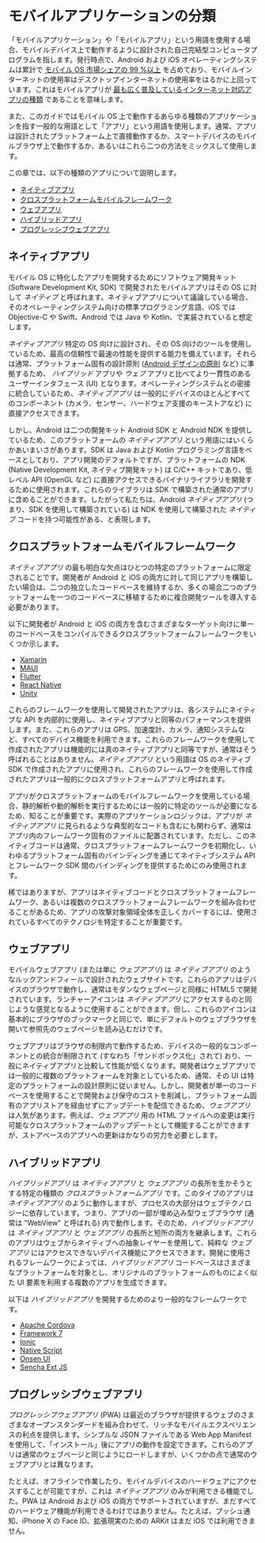 # モバイルアプリケーションの分類

「モバイルアプリケーション」や「モバイルアプリ」という用語を使用する場合、モバイルデバイス上で動作するように設計された自己完結型コンピュータプログラムを指します。発行時点で、Android および iOS オペレーティングシステムは累計で [モバイル OS 市場シェアの 99 %以上](https://www.idc.com/promo/smartphone-market-share/os) を占めており、モバイルインターネットの使用率はデスクトップインターネットの使用率をはるかに上回っています。これはモバイルアプリが [最も広く普及しているインターネット対応アプリの種類](https://www.idc.com/promo/smartphone-market-share/os) であることを意味します。

また、このガイドではモバイル OS 上で動作するあらゆる種類のアプリケーションを指す一般的な用語として「アプリ」という用語を使用します。通常、アプリは設計されたプラットフォーム上で直接動作するか、スマートデバイスのモバイルブラウザ上で動作するか、あるいはこれら二つの方法をミックスして使用します。

この章では、以下の種類のアプリについて説明します。

- [ネイティブアプリ](#native-apps)
- [クロスプラットフォームモバイルフレームワーク](#cross-platform-mobile-frameworks)
- [ウェブアプリ](#web-apps)
- [ハイブリッドアプリ](#hybrid-apps)
- [プログレッシブウェブアプリ](#progressive-web-apps)

## ネイティブアプリ <a name="native-apps"></a>

モバイル OS に特化したアプリを開発するためにソフトウェア開発キット (Software Development Kit, SDK) で開発されたモバイルアプリはその OS に対して _ネイティブ_ と呼ばれます。ネイティブアプリについて議論している場合、そのオペレーティングシステム向けの標準プログラミング言語、iOS では Objective-C や Swift、Android では Java や Kotlin、で実装されていると想定します。

_ネイティブアプリ_ 特定の OS 向けに設計され、その OS 向けのツールを使用しているため、最高の信頼性で最速の性能を提供する能力を備えています。それらは通常、プラットフォーム固有の設計原則 ([Android デザインの原則](https://developer.android.com/design "Android Design Principles") など) に準拠するため、 _ハイブリッド_ アプリや _ウェブ_ アプリと比べてより一貫性のあるユーザーインタフェース (UI) となります。オペレーティングシステムとの密接に統合しているため、_ネイティブアプリ_ は一般的にデバイスのほとんどすべてのコンポーネント (カメラ、センサー、ハードウェア支援のキーストアなど) に直接アクセスできます。

しかし、Android は二つの開発キット Android SDK と Android NDK を提供しているため、このプラットフォームの _ネイティブアプリ_ という用語にはいくらかあいまいさがあります。SDK は Java および Kotlin プログラミング言語をベースとしており、アプリ開発のデフォルトですが、プラットフォームの NDK (Native Development Kit, ネイティブ開発キット) は C/C++ キットであり、低レベル API (OpenGL など) に直接アクセスできるバイナリライブラリを開発するために使用されます。これらのライブラリは SDK で構築された通常のアプリに含めることができます。したがって私たちは、Android _ネイティブアプリ_ (つまり、SDK を使用して構築されている) は NDK を使用して構築された _ネイティブ_ コードを持つ可能性がある、と表現します。

## クロスプラットフォームモバイルフレームワーク <a name="cross-platform-mobile-frameworks"></a>

_ネイティブアプリ_ の最も明白な欠点はひとつの特定のプラットフォームに限定されることです。開発者が Android と iOS の両方に対して同じアプリを構築したい場合は、二つの独立したコードベースを維持するか、多くの場合二つのプラットフォームを一つのコードベースに移植するために複合開発ツールを導入する必要があります。

以下に開発者が Android と iOS の両方を含むさまざまなターゲット向けに単一のコードベースをコンパイルできるクロスプラットフォームフレームワークをいくつか示します。

- [Xamarin](https://dotnet.microsoft.com/apps/xamarin "Xamarin")
- [MAUI](https://dotnet.microsoft.com/en-us/apps/maui ".NET MAUI")
- [Flutter](https://flutter.dev/ "Google Flutter")
- [React Native](https://reactnative.dev/ "React Native")
- [Unity](https://unity.com/ "Unity")

これらのフレームワークを使用して開発されたアプリは、各システムにネイティブな API を内部的に使用し、ネイティブアプリと同等のパフォーマンスを提供します。また、これらのアプリは GPS、加速度計、カメラ、通知システムなど、すべてのデバイス機能を利用できます。これらのフレームワークを使用して作成されたアプリは機能的には真のネイティブアプリと同等ですが、通常はそう呼ばれることはありません。_ネイティブアプリ_ という用語は OS のネイティブ SDK で作成されたアプリに使用され、これらのフレームワークを使用して作成されたアプリは一般的にクロスプラットフォームアプリと呼ばれます。

アプリがクロスプラットフォームのモバイルフレームワークを使用している場合、静的解析や動的解析を実行するためには一般的に特定のツールが必要になるため、知ることが重要です。実際のアプリケーションロジックは、アプリが _ネイティブアプリ_ に見られるような典型的なコードも含むにも関わらず、通常はアプリ内のフレームワーク固有のファイルに配置されています。ただし、このネイティブコードは通常、クロスプラットフォームフレームワークを初期化し、いわゆるプラットフォーム固有のバインディングを通じてネイティブシステム API とフレームワーク SDK 間のバインディングを提供するためにのみ使用されます。

稀ではありますが、アプリはネイティブコードとクロスプラットフォームフレームワーク、あるいは複数のクロスプラットフォームフレームワークを組み合わせることがあるため、アプリの攻撃対象領域全体を正しくカバーするには、使用されているすべてのテクノロジを特定することが重要です。

## ウェブアプリ <a name="web-apps"></a>

モバイルウェブアプリ (または単に _ウェブアプリ_) は _ネイティブアプリ_ のようなルックアンドフィールで設計されたウェブサイトです。これらのアプリはデバイスのブラウザで動作し、通常はモダンなウェブページと同様に HTML5 で開発されています。ランチャーアイコンは _ネイティブアプリ_ にアクセスするのと同じような感覚となるように使用することができます。但し、これらのアイコンは基本的にブラウザのブックマークと同じで、単にデフォルトのウェブブラウザを開いて参照先のウェブページを読み込むだけです。

ウェブアプリはブラウザの制限内で動作するため、デバイスの一般的なコンポーネントとの統合が制限されて (すなわち「サンドボックス化」されて) おり、一般にネイティブアプリと比較して性能が低くなります。開発者はウェブアプリでは一般的に複数のプラットフォームを対象としているため、通常、その UI は特定のプラットフォームの設計原則に従いません。しかし、開発者が単一のコードベースを使用することで開発および保守のコストを削減し、プラットフォーム固有のアプリストアを経由せずにアップデートを配信できるため、_ウェブアプリ_ は人気があります。例えば、_ウェブアプリ_ 用の HTML ファイルへの変更は実行可能なクロスプラットフォームのアップデートとして機能することができますが、ストアベースのアプリへの更新はかなりの労力を必要とします。

## ハイブリッドアプリ <a name="hybrid-apps"></a>

_ハイブリッドアプリ_ は _ネイティブアプリ_ と _ウェブアプリ_ の長所を生かそうとする特定の種類の _クロスプラットフォームアプリ_ です。このタイプのアプリは _ネイティブアプリ_ のように動作しますが、プロセスの大部分はウェブテクノロジーに依存しています。つまり、アプリの一部が埋め込み型ウェブブラウザ (通常は "WebView" と呼ばれる) 内で動作します。そのため、_ハイブリッドアプリ_ は _ネイティブアプリ_ と _ウェブアプリ_ の長所と短所の両方を継承します。これらのアプリはウェブからネイティブへの抽象レイヤーを使用して、純粋な _ウェブアプリ_ にはアクセスできないデバイス機能にアクセスできます。開発に使用されるフレームワークによっては、_ハイブリッドアプリ_ コードベースはさまざまなプラットフォームを対象とし、オリジナルのプラットフォームのものによく似た UI 要素を利用する複数のアプリを生成できます。

以下は _ハイブリッドアプリ_ を開発するためのより一般的なフレームワークです。

- [Apache Cordova](https://cordova.apache.org/ "Apache Cordova")
- [Framework 7](https://framework7.io/ "Framework 7")
- [Ionic](https://ionicframework.com/ "Ionic")
- [Native Script](https://www.nativescript.org/ "Native Script")
- [Onsen UI](https://onsen.io/ "Onsen UI")
- [Sencha Ext JS](https://www.sencha.com/products/extjs/ "Sencha Ext JS")

## プログレッシブウェブアプリ <a name="progressive-web-apps"></a>

_プログレッシブウェブアプリ_ (PWA) は最近のブラウザが提供するウェブのさまざまなオープンスタンダードを組み合わせて、リッチなモバイルエクスペリエンスの利点を提供します。シンプルな JSON ファイルである Web App Manifest を使用して、「インストール」後にアプリの動作を設定できます。これらのアプリは通常のウェブページと同じようにロードしますが、いくつかの点で通常のウェブアプリとは異なります。

たとえば、オフラインで作業したり、モバイルデバイスのハードウェアにアクセスすることが可能ですが、これは _ネイティブアプリ_ のみが利用できる機能でした。PWA は Android および iOS の両方でサポートされていますが、まだすべてのハードウェア機能が利用できるわけではありません。たとえば、プッシュ通知、iPhone X の Face ID、拡張現実のための ARKit はまだ iOS では利用できません。
